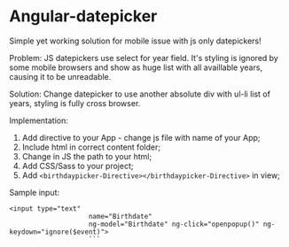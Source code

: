 # Angular-datepicker


Simple yet working solution for mobile issue with js only datepickers!


Problem:
JS datepickers use select for year field. It's styling is ignored by some mobile browsers and show as huge list with all availlable years, causing it to be unreadable. 

Solution:
Change datepicker to use another absolute div with ul-li list of years, styling is fully cross browser.



Implementation:
 1. Add directive to your App - change js file with name of your App;
 2. Include html in correct content folder;
 3. Change in JS the path to your html;
 4. Add CSS/Sass to your project;
 5. Add `<birthdaypicker-Directive></birthdaypicker-Directive>` in view;

 
 Sample input:
 ```
 <input type="text"
                     name="Birthdate"
                     ng-model="Birthdate" ng-click="openpopup()" ng-keydown="ignore($event)">
					 ```